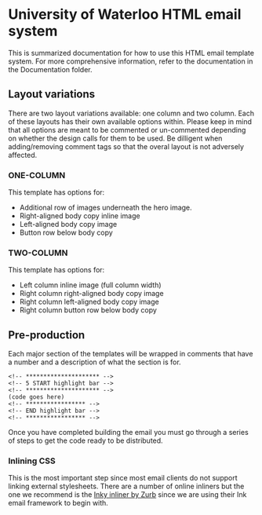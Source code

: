 # University of Waterloo HTML email system

This is summarized documentation for how to use this HTML email template system. For more comprehensive information, refer to the documentation in the Documentation folder.


## Layout variations

There are two layout variations available: one column and two column. Each of these layouts has their own available options within. Please keep in mind that all options are meant to be commented or un-commented depending on whether the design calls for them to be used. Be dilligent when adding/removing comment tags so that the overal layout is not adversely affected.

### ONE-COLUMN
This template has options for:
- Additional row of images underneath the hero image.
- Right-aligned body copy inline image
- Left-aligned body copy image
- Button row below body copy

### TWO-COLUMN
This template has options for:
- Left column inline image (full column width)
- Right column right-aligned body copy image
- Right column left-aligned body copy image
- Right column button row below body copy

## Pre-production

Each major section of the templates will be wrapped in comments that have a number and a description of what the section is for.
```(html)
<!-- ********************* -->
<!-- 5 START highlight bar -->
<!-- ********************* -->
(code goes here)
<!-- ***************** -->
<!-- END highlight bar -->
<!-- ***************** -->
```

Once you have completed building the email you must go through a series of steps to get the code ready to be distributed.

### Inlining CSS
This is the most important step since most email clients do not support linking external stylesheets. There are a number of online inliners but the one we recommend is the [Inky inliner by Zurb](http://zurb.com/ink/inliner.php) since we are using their Ink email framework to begin with.
